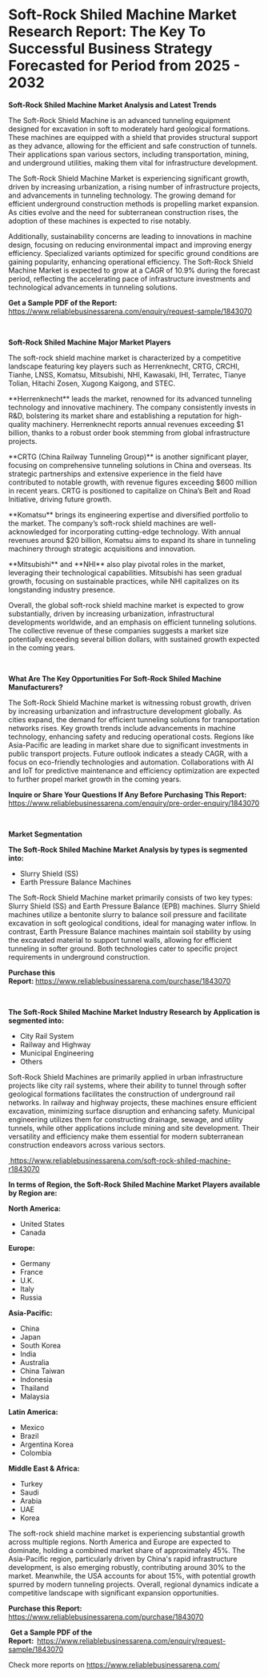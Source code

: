 <p><h1>Soft-Rock Shiled Machine Market Research Report: The Key To Successful Business Strategy Forecasted for Period from 2025 - 2032</h1></p><p><strong>Soft-Rock Shiled Machine Market Analysis and Latest Trends</strong></p>
<p><p>The Soft-Rock Shield Machine is an advanced tunneling equipment designed for excavation in soft to moderately hard geological formations. These machines are equipped with a shield that provides structural support as they advance, allowing for the efficient and safe construction of tunnels. Their applications span various sectors, including transportation, mining, and underground utilities, making them vital for infrastructure development.</p><p>The Soft-Rock Shield Machine Market is experiencing significant growth, driven by increasing urbanization, a rising number of infrastructure projects, and advancements in tunneling technology. The growing demand for efficient underground construction methods is propelling market expansion. As cities evolve and the need for subterranean construction rises, the adoption of these machines is expected to rise notably.</p><p>Additionally, sustainability concerns are leading to innovations in machine design, focusing on reducing environmental impact and improving energy efficiency. Specialized variants optimized for specific ground conditions are gaining popularity, enhancing operational efficiency. The Soft-Rock Shield Machine Market is expected to grow at a CAGR of 10.9% during the forecast period, reflecting the accelerating pace of infrastructure investments and technological advancements in tunneling solutions.</p></p>
<p><strong>Get a Sample PDF of the Report:&nbsp;</strong> <a href="https://www.reliablebusinessarena.com/enquiry/request-sample/1843070?utm_campaign=2868&utm_medium=2&utm_source=Github&utm_content=ia&utm_term=26032025&utm_id=soft-rock-shiled-machine">https://www.reliablebusinessarena.com/enquiry/request-sample/1843070</a></p>
<p>&nbsp;</p>
<p><strong>Soft-Rock Shiled Machine Major Market Players</strong></p>
<p><p>The soft-rock shield machine market is characterized by a competitive landscape featuring key players such as Herrenknecht, CRTG, CRCHI, Tianhe, LNSS, Komatsu, Mitsubishi, NHI, Kawasaki, IHI, Terratec, Tianye Tolian, Hitachi Zosen, Xugong Kaigong, and STEC. </p><p>**Herrenknecht** leads the market, renowned for its advanced tunneling technology and innovative machinery. The company consistently invests in R&D, bolstering its market share and establishing a reputation for high-quality machinery. Herrenknecht reports annual revenues exceeding $1 billion, thanks to a robust order book stemming from global infrastructure projects.</p><p>**CRTG (China Railway Tunneling Group)** is another significant player, focusing on comprehensive tunneling solutions in China and overseas. Its strategic partnerships and extensive experience in the field have contributed to notable growth, with revenue figures exceeding $600 million in recent years. CRTG is positioned to capitalize on China’s Belt and Road Initiative, driving future growth.</p><p>**Komatsu** brings its engineering expertise and diversified portfolio to the market. The company’s soft-rock shield machines are well-acknowledged for incorporating cutting-edge technology. With annual revenues around $20 billion, Komatsu aims to expand its share in tunneling machinery through strategic acquisitions and innovation.</p><p>**Mitsubishi** and **NHI** also play pivotal roles in the market, leveraging their technological capabilities. Mitsubishi has seen gradual growth, focusing on sustainable practices, while NHI capitalizes on its longstanding industry presence.</p><p>Overall, the global soft-rock shield machine market is expected to grow substantially, driven by increasing urbanization, infrastructural developments worldwide, and an emphasis on efficient tunneling solutions. The collective revenue of these companies suggests a market size potentially exceeding several billion dollars, with sustained growth expected in the coming years.</p></p>
<p>&nbsp;</p>
<p><strong>What Are The Key Opportunities For Soft-Rock Shiled Machine Manufacturers?</strong></p>
<p><p>The Soft-Rock Shield Machine market is witnessing robust growth, driven by increasing urbanization and infrastructure development globally. As cities expand, the demand for efficient tunneling solutions for transportation networks rises. Key growth trends include advancements in machine technology, enhancing safety and reducing operational costs. Regions like Asia-Pacific are leading in market share due to significant investments in public transport projects. Future outlook indicates a steady CAGR, with a focus on eco-friendly technologies and automation. Collaborations with AI and IoT for predictive maintenance and efficiency optimization are expected to further propel market growth in the coming years.</p></p>
<p><strong>Inquire or Share Your Questions If Any Before Purchasing This Report:</strong> <a href="https://www.reliablebusinessarena.com/enquiry/pre-order-enquiry/1843070?utm_campaign=2868&utm_medium=2&utm_source=Github&utm_content=ia&utm_term=26032025&utm_id=soft-rock-shiled-machine">https://www.reliablebusinessarena.com/enquiry/pre-order-enquiry/1843070</a></p>
<p>&nbsp;</p>
<p><strong>Market Segmentation</strong></p>
<p><strong>The Soft-Rock Shiled Machine Market Analysis by types is segmented into:</strong></p>
<p><ul><li>Slurry Shield (SS)</li><li>Earth Pressure Balance Machines</li></ul></p>
<p><p>The Soft-Rock Shield Machine market primarily consists of two key types: Slurry Shield (SS) and Earth Pressure Balance (EPB) machines. Slurry Shield machines utilize a bentonite slurry to balance soil pressure and facilitate excavation in soft geological conditions, ideal for managing water inflow. In contrast, Earth Pressure Balance machines maintain soil stability by using the excavated material to support tunnel walls, allowing for efficient tunneling in softer ground. Both technologies cater to specific project requirements in underground construction.</p></p>
<p><strong>Purchase this Report:&nbsp;</strong><a href="https://www.reliablebusinessarena.com/purchase/1843070?utm_campaign=2868&utm_medium=2&utm_source=Github&utm_content=ia&utm_term=26032025&utm_id=soft-rock-shiled-machine">https://www.reliablebusinessarena.com/purchase/1843070</a></p>
<p>&nbsp;</p>
<p><strong>The Soft-Rock Shiled Machine Market Industry Research by Application is segmented into:</strong></p>
<p><ul><li>City Rail System</li><li>Railway and Highway</li><li>Municipal Engineering</li><li>Others</li></ul></p>
<p><p>Soft-Rock Shield Machines are primarily applied in urban infrastructure projects like city rail systems, where their ability to tunnel through softer geological formations facilitates the construction of underground rail networks. In railway and highway projects, these machines ensure efficient excavation, minimizing surface disruption and enhancing safety. Municipal engineering utilizes them for constructing drainage, sewage, and utility tunnels, while other applications include mining and site development. Their versatility and efficiency make them essential for modern subterranean construction endeavors across various sectors.</p></p>
<p><a href="https://www.reliablebusinessarena.com/soft-rock-shiled-machine-r1843070?utm_campaign=2868&utm_medium=2&utm_source=Github&utm_content=ia&utm_term=26032025&utm_id=soft-rock-shiled-machine">&nbsp;https://www.reliablebusinessarena.com/soft-rock-shiled-machine-r1843070</a></p>
<p><strong>In terms of Region, the Soft-Rock Shiled Machine Market Players available by Region are:</strong></p>
<p>
    <p> <strong> North America: </strong>
        <ul>
            <li>United States</li>
            <li>Canada</li>
        </ul>
        </p> 
    <p> <strong> Europe: </strong>
        <ul>
            <li>Germany</li>
            <li>France</li>
            <li>U.K.</li>
            <li>Italy</li>
            <li>Russia</li>
        </ul>
        </p> 
    <p> <strong> Asia-Pacific: </strong>
        <ul>
            <li>China</li>
            <li>Japan</li>
            <li>South Korea</li>
            <li>India</li>
            <li>Australia</li>
            <li>China Taiwan</li>
            <li>Indonesia</li>
            <li>Thailand</li>
            <li>Malaysia</li>
        </ul>
        </p> 
    <p> <strong> Latin America: </strong>
        <ul>
            <li>Mexico</li>
            <li>Brazil</li>
            <li>Argentina Korea</li>
            <li>Colombia</li>
        </ul>
        </p> 
    <p> <strong> Middle East & Africa: </strong>
        <ul>
            <li>Turkey</li>
            <li>Saudi</li>
            <li>Arabia</li>
            <li>UAE</li>
            <li>Korea</li>
        </ul>
    </p>
    </p>
<p><p>The soft-rock shield machine market is experiencing substantial growth across multiple regions. North America and Europe are expected to dominate, holding a combined market share of approximately 45%. The Asia-Pacific region, particularly driven by China's rapid infrastructure development, is also emerging robustly, contributing around 30% to the market. Meanwhile, the USA accounts for about 15%, with potential growth spurred by modern tunneling projects. Overall, regional dynamics indicate a competitive landscape with significant expansion opportunities.</p></p>
<p><strong>Purchase this Report: </strong><a href="https://www.reliablebusinessarena.com/purchase/1843070?utm_campaign=2868&utm_medium=2&utm_source=Github&utm_content=ia&utm_term=26032025&utm_id=soft-rock-shiled-machine">https://www.reliablebusinessarena.com/purchase/1843070</a></p>
<p>&nbsp;<strong>Get a Sample PDF of the Report:&nbsp;&nbsp;</strong><a href="https://www.reliablebusinessarena.com/enquiry/request-sample/1843070?utm_campaign=2868&utm_medium=2&utm_source=Github&utm_content=ia&utm_term=26032025&utm_id=soft-rock-shiled-machine">https://www.reliablebusinessarena.com/enquiry/request-sample/1843070</a></p>
<p><strong></strong></p>
<p>Check more reports on <a href="https://www.reliablebusinessarena.com/?utm_campaign=2868&utm_medium=2&utm_source=Github&utm_content=ia&utm_term=26032025&utm_id=soft-rock-shiled-machine">https://www.reliablebusinessarena.com/</a></p>